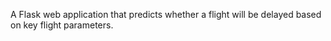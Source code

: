 A Flask web application that predicts whether a flight will be delayed based on key flight parameters.
